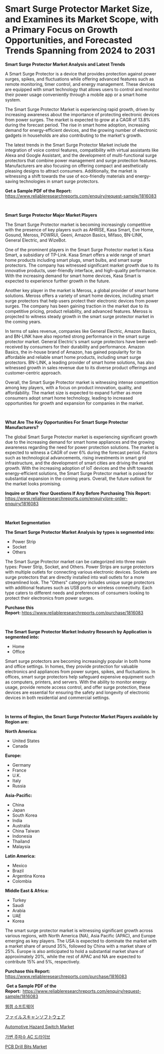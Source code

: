 <p><h1>Smart Surge Protector Market Size, and Examines its Market Scope, with a Primary Focus on Growth Opportunities, and Forecasted Trends Spanning from 2024 to 2031</h1></p><p><strong>Smart Surge Protector Market Analysis and Latest Trends</strong></p>
<p><p>A Smart Surge Protector is a device that provides protection against power surges, spikes, and fluctuations while offering advanced features such as remote monitoring, timer control, and energy management. These devices are equipped with smart technology that allows users to control and monitor their power usage conveniently through a mobile app or a smart home system.</p><p>The Smart Surge Protector Market is experiencing rapid growth, driven by increasing awareness about the importance of protecting electronic devices from power surges. The market is expected to grow at a CAGR of 13.8% during the forecast period. The rise in smart home adoption, increasing demand for energy-efficient devices, and the growing number of electronic gadgets in households are also contributing to the market's growth.</p><p>The latest trends in the Smart Surge Protector Market include the integration of voice control features, compatibility with virtual assistants like Alexa and Google Assistant, and the development of multi-functional surge protectors that combine power management and surge protection features. Manufacturers are also focusing on offering compact and aesthetically pleasing designs to attract consumers. Additionally, the market is witnessing a shift towards the use of eco-friendly materials and energy-saving technologies in smart surge protectors.</p></p>
<p><strong>Get a Sample PDF of the Report:&nbsp;</strong> <a href="https://www.reliableresearchreports.com/enquiry/request-sample/1816083">https://www.reliableresearchreports.com/enquiry/request-sample/1816083</a></p>
<p>&nbsp;</p>
<p><strong>Smart Surge Protector Major Market Players</strong></p>
<p><p>The Smart Surge Protector market is becoming increasingly competitive with the presence of key players such as AHRISE, Kasa Smart, Eve Home, Gosund, Meross, POWRUI, Geeni, Amazon Basics, Mifaso, BN-LINK, General Electric, and WizeBot.</p><p>One of the prominent players in the Smart Surge Protector market is Kasa Smart, a subsidiary of TP-Link. Kasa Smart offers a wide range of smart home products including smart plugs, smart bulbs, and smart surge protectors. The company has witnessed significant market growth due to its innovative products, user-friendly interface, and high-quality performance. With the increasing demand for smart home devices, Kasa Smart is expected to experience further growth in the future.</p><p>Another key player in the market is Meross, a global provider of smart home solutions. Meross offers a variety of smart home devices, including smart surge protectors that help users protect their electronic devices from power surges. The company has been gaining traction in the market due to its competitive pricing, product reliability, and advanced features. Meross is projected to witness steady growth in the smart surge protector market in the coming years.</p><p>In terms of sales revenue, companies like General Electric, Amazon Basics, and BN-LINK have also reported strong performance in the smart surge protector market. General Electric's smart surge protectors have been well-received by consumers for their durability and performance. Amazon Basics, the in-house brand of Amazon, has gained popularity for its affordable and reliable smart home products, including smart surge protectors. BN-LINK, a leading provider of smart home solutions, has also witnessed growth in sales revenue due to its diverse product offerings and customer-centric approach. </p><p>Overall, the Smart Surge Protector market is witnessing intense competition among key players, with a focus on product innovation, quality, and affordability. The market size is expected to expand further as more consumers adopt smart home technology, leading to increased opportunities for growth and expansion for companies in the market.</p></p>
<p>&nbsp;</p>
<p><strong>What Are The Key Opportunities For Smart Surge Protector Manufacturers?</strong></p>
<p><p>The global Smart Surge Protector market is experiencing significant growth due to the increasing demand for smart home appliances and the growing awareness regarding the need for power protection solutions. The market is expected to witness a CAGR of over 6% during the forecast period. Factors such as technological advancements, rising investments in smart grid infrastructure, and the development of smart cities are driving the market growth. With the increasing adoption of IoT devices and the shift towards energy-efficient solutions, the Smart Surge Protector market is poised for substantial expansion in the coming years. Overall, the future outlook for the market looks promising.</p></p>
<p><strong>Inquire or Share Your Questions If Any Before Purchasing This Report:</strong> <a href="https://www.reliableresearchreports.com/enquiry/pre-order-enquiry/1816083">https://www.reliableresearchreports.com/enquiry/pre-order-enquiry/1816083</a></p>
<p>&nbsp;</p>
<p><strong>Market Segmentation</strong></p>
<p><strong>The Smart Surge Protector Market Analysis by types is segmented into:</strong></p>
<p><ul><li>Power Strip</li><li>Socket</li><li>Others</li></ul></p>
<p><p>The Smart Surge Protector market can be categorized into three main types: Power Strip, Socket, and Others. Power Strips are surge protectors with multiple outlets for connecting various electronic devices. Sockets are surge protectors that are directly installed into wall outlets for a more streamlined look. The "Others" category includes unique surge protectors with additional features such as USB ports or wireless connectivity. Each type caters to different needs and preferences of consumers looking to protect their electronics from power surges.</p></p>
<p><strong>Purchase this Report:&nbsp;</strong><a href="https://www.reliableresearchreports.com/purchase/1816083">https://www.reliableresearchreports.com/purchase/1816083</a></p>
<p>&nbsp;</p>
<p><strong>The Smart Surge Protector Market Industry Research by Application is segmented into:</strong></p>
<p><ul><li>Home</li><li>Office</li></ul></p>
<p><p>Smart surge protectors are becoming increasingly popular in both home and office settings. In homes, they provide protection for valuable electronics and appliances from power surges, spikes, and fluctuations. In offices, smart surge protectors help safeguard expensive equipment such as computers, printers, and servers. With the ability to monitor energy usage, provide remote access control, and offer surge protection, these devices are essential for ensuring the safety and longevity of electronic devices in both residential and commercial settings.</p></p>
<p>&nbsp;</p>
<p><strong>In terms of Region, the Smart Surge Protector Market Players available by Region are:</strong></p>
<p>
    <p> <strong> North America: </strong>
        <ul>
            <li>United States</li>
            <li>Canada</li>
        </ul>
        </p> 
    <p> <strong> Europe: </strong>
        <ul>
            <li>Germany</li>
            <li>France</li>
            <li>U.K.</li>
            <li>Italy</li>
            <li>Russia</li>
        </ul>
        </p> 
    <p> <strong> Asia-Pacific: </strong>
        <ul>
            <li>China</li>
            <li>Japan</li>
            <li>South Korea</li>
            <li>India</li>
            <li>Australia</li>
            <li>China Taiwan</li>
            <li>Indonesia</li>
            <li>Thailand</li>
            <li>Malaysia</li>
        </ul>
        </p> 
    <p> <strong> Latin America: </strong>
        <ul>
            <li>Mexico</li>
            <li>Brazil</li>
            <li>Argentina Korea</li>
            <li>Colombia</li>
        </ul>
        </p> 
    <p> <strong> Middle East & Africa: </strong>
        <ul>
            <li>Turkey</li>
            <li>Saudi</li>
            <li>Arabia</li>
            <li>UAE</li>
            <li>Korea</li>
        </ul>
    </p>
    </p>
<p><p>The smart surge protector market is witnessing significant growth across various regions, with North America (NA), Asia Pacific (APAC), and Europe emerging as key players. The USA is expected to dominate the market with a market share of around 35%, followed by China with a market share of 25%. Europe is also anticipated to hold a substantial market share of approximately 20%, while the rest of APAC and NA are expected to contribute 15% and 5%, respectively.</p></p>
<p><strong>Purchase this Report: </strong><a href="https://www.reliableresearchreports.com/purchase/1816083">https://www.reliableresearchreports.com/purchase/1816083</a></p>
<p>&nbsp;<strong>Get a Sample PDF of the Report:&nbsp;&nbsp;</strong><a href="https://www.reliableresearchreports.com/enquiry/request-sample/1816083">https://www.reliableresearchreports.com/enquiry/request-sample/1816083</a></p>
<p><strong></strong></p>
<p><p><a href="https://github.com/PercyHagernes9778/Market-Research-Report-List-1/blob/main/52069909650.md">웹캠 소프트웨어</a></p><p><a href="https://github.com/ddwcuskozol07187/Market-Research-Report-List-1/blob/main/435425310395.md">ファイルスキャンソフトウェア</a></p><p><a href="https://issuu.com/reportprime-2/docs/automotive-hazard-switch-market-size-2030.pptx">Automotive Hazard Switch Market</a></p><p><a href="https://medium.com/@pepo3k/%EB%B3%80%EB%8F%99-%EC%A3%BC%ED%8C%8C%EC%88%98-%EA%B5%90%EB%A5%98-%EB%93%9C%EB%9D%BC%EC%9D%B4%EB%B8%8C-%EC%8B%9C%EC%9E%A5-%EB%B6%84%EC%84%9D-%EB%B0%8F-2024%EB%85%84%EB%B6%80%ED%84%B0-2031%EB%85%84%EA%B9%8C%EC%A7%80-%EC%98%88%EC%B8%A1%EB%90%9C-%EA%B7%9C%EB%AA%A8-ed691e1b4185">가변 주파수 AC 드라이브</a></p><p><a href="https://github.com/jodemen/Market-Research-Report-List-2/blob/main/pcb-drill-bits-market.md">PCB Drill Bits Market</a></p></p>
